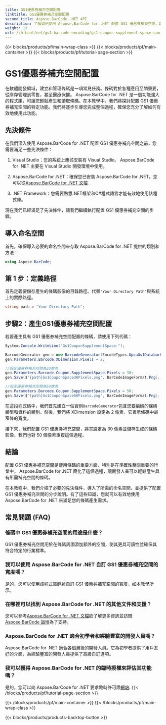 ```yaml
---
title: GS1優惠券補充空間配置
linktitle: GS1優惠券補充空間配置
second_title: Aspose.BarCode .NET API
description: 了解如何使用 Aspose.BarCode for .NET 配置 GS1 優惠券補充空間。請按照我們的逐步指南來掌握此功能。
weight: 11
url: /zh-hant/net/gs1-barcode-encoding/gs1-coupon-supplement-space-configuration/
---
```


{{< blocks/products/pf/main-wrap-class >}}
{{< blocks/products/pf/main-container >}}
{{< blocks/products/pf/tutorial-page-section >}}

# GS1優惠券補充空間配置


在軟體開發領域，建立和管理條碼是一項常見任務。條碼對於各種應用至關重要，從庫存管理到零售，甚至醫療保健。 Aspose.BarCode for .NET 是一個功能強大的程式庫，可讓您輕鬆產生和讀取條碼。在本教學中，我們將探討配置 GS1 優惠券補充空間的特定功能。我們將逐步引導您完成整個過程，確保您充分了解如何有效地使用此功能。

## 先決條件

在我們深入使用 Aspose.BarCode for .NET 配置 GS1 優惠券補充空間之前，您需要滿足一些先決條件：

1. Visual Studio：您的系統上應該安裝有 Visual Studio。 Aspose.BarCode for .NET 主要在 Visual Studio 開發環境中使用。

2.  Aspose.BarCode for .NET：確保您已安裝 Aspose.BarCode for .NET。您可以從[Aspose.BarCode for .NET 文檔](https://reference.aspose.com/barcode/net/).

3. .NET Framework：您需要熟悉.NET框架和C#程式語言才能有效地使用該程式庫。

現在我們已經滿足了先決條件，讓我們繼續執行配置 GS1 優惠券補充空間的步驟。

## 導入命名空間

首先，確保導入必要的命名空間來存取 Aspose.BarCode for .NET 提供的類別和方法：

```csharp
using Aspose.BarCode;
```

## 第 1 步：定義路徑

首先定義要儲存產生的條碼影像的目錄路徑。代替`"Your Directory Path"`與系統上的實際路徑。

```csharp
string path = "Your Directory Path";
```

## 步驟2：產生GS1優惠券補充空間配置

若要產生具有 GS1 優惠券補充空間配置的條碼，請使用下列代碼：

```csharp
System.Console.WriteLine("Gs1CouponSupplementSpace:");

BarcodeGenerator gen = new BarcodeGenerator(EncodeTypes.UpcaGs1DatabarCoupon, "123456789012(8110)ASPOSE");
gen.Parameters.Barcode.XDimension.Pixels = 2;

//設定優惠券補充空間為30像素
gen.Parameters.Barcode.Coupon.SupplementSpace.Pixels = 30;
gen.Save($"{path}Gs1CouponSpace30Pixels.png", BarCodeImageFormat.Png);

//設定優惠券補充空間為50像素
gen.Parameters.Barcode.Coupon.SupplementSpace.Pixels = 50;
gen.Save($"{path}Gs1CouponSpace50Pixels.png", BarCodeImageFormat.Png);
```

在這段程式碼中，我們首先建立一個實例`BarcodeGenerator`包含您要編碼的條碼類型和資料的類別。然後，我們將 XDimension 設定為 2 像素，它表示條碼中最窄條的寬度。 

接下來，我們配置 GS1 優惠券補充空間，將其設定為 30 像素並儲存生成的條碼影像。我們也對 50 個像素重複這個過程。

## 結論

配置 GS1 優惠券補充空間是使用條碼的重要方面，特別是在準確性至關重要的行業中。 Aspose.BarCode for .NET 簡化了這個過程，讓開發人員可以輕鬆產生具有所需補充空間的條碼。

在本教程中，我們介紹了必要的先決條件，導入了所需的命名空間，並提供了配置 GS1 優惠券補充空間的分步說明。有了這些知識，您就可以有效地使用 Aspose.BarCode for .NET 來滿足您的條碼產生需求。

## 常見問題 (FAQ)

### 條碼中 GS1 優惠券補充空間的用途是什麼？
GS1 優惠券補充空間用於在條碼周圍添加額外的空間，使其更具可讀性並確保其符合特定的行業標準。

### 我可以使用 Aspose.BarCode for .NET 自訂 GS1 優惠券補充空間的寬度嗎？
是的，您可以使用該程式庫輕鬆自訂 GS1 優惠券補充空間的寬度，如本教學所示。

### 在哪裡可以找到 Aspose.BarCode for .NET 的其他文件和支援？
您可以參考[Aspose.BarCode for .NET 文檔](https://reference.aspose.com/barcode/net/)欲了解更多資訊並訪問[Aspose.BarCode 論壇](https://forum.aspose.com/c/barcode/13)為了支持。

### Aspose.BarCode for .NET 適合初學者和經驗豐富的開發人員嗎？
Aspose.BarCode for .NET 適合各個層級的開發人員。它為初學者提供了用戶友好的介面，為經驗豐富的開發人員提供了高級自訂選項。

### 我可以獲得 Aspose.BarCode for .NET 的臨時授權來評估其功能嗎？
是的，您可以向 Aspose.BarCode for .NET 要求臨時許可證[網站](https://purchase.aspose.com/temporary-license/).
{{< /blocks/products/pf/tutorial-page-section >}}

{{< /blocks/products/pf/main-container >}}
{{< /blocks/products/pf/main-wrap-class >}}

{{< blocks/products/products-backtop-button >}}

